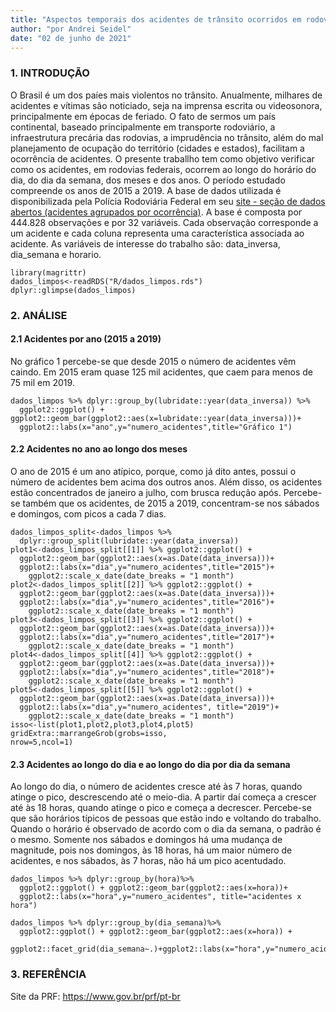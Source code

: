```yaml
---
title: "Aspectos temporais dos acidentes de trânsito ocorridos em rodovias federais nos anos de 2015 a 2019"
author: "por Andrei Seidel"
date: "02 de junho de 2021"
---
```


### 1. INTRODUÇÃO

O Brasil é um dos paíes mais violentos no trânsito. Anualmente, milhares de acidentes e vítimas são noticiado, seja na imprensa escrita ou videosonora, principalmente em épocas de feriado. O fato de sermos um país continental, baseado principalmente em transporte rodoviário, a infraestrutura precária das rodovias, a imprudência no trânsito, além do mal planejamento de ocupação do território (cidades e estados), facilitam a ocorrência de acidentes. 
O presente traballho tem como objetivo verificar como os acidentes, em rodovias federais, ocorrem ao longo do horário do dia, do dia da semana, dos meses e dos anos. O período estudado compreende os anos de 2015 a 2019. A base de dados utilizada é disponibilizada pela Polícia Rodoviária Federal em seu [site - seção de dados abertos (acidentes agrupados por ocorrência)](https://portal.prf.gov.br/dados-abertos-acidentes). A base é composta por 444.828 observações e por 32 variáveis. Cada observação corresponde a um acidente e cada coluna representa uma característica associada ao acidente.
As variáveis de interesse do trabalho são: data_inversa, dia_semana e horario. 
```{r}
library(magrittr)
dados_limpos<-readRDS("R/dados_limpos.rds")
dplyr::glimpse(dados_limpos)
```
### 2. ANÁLISE

#### 2.1 Acidentes por ano (2015 a 2019)

No gráfico 1 percebe-se que desde 2015 o número de acidentes vêm caindo. Em 2015 eram quase 125 mil acidentes, que caem para menos de 75 mil em 2019.
```{r}
dados_limpos %>% dplyr::group_by(lubridate::year(data_inversa)) %>% 
  ggplot2::ggplot() + ggplot2::geom_bar(ggplot2::aes(x=lubridate::year(data_inversa)))+
  ggplot2::labs(x="ano",y="numero_acidentes",title="Gráfico 1")
```
#### 2.2 Acidentes no ano ao longo dos meses

O ano de 2015 é um ano atípico, porque, como já dito antes, possui o número de acidentes bem acima dos outros anos. Além disso, os acidentes estão concentrados de janeiro a julho, com brusca redução após. 
Percebe-se também que os acidentes, de 2015 a 2019, concentram-se nos sábados e domingos, com picos a cada 7 dias.
```{r}
dados_limpos_split<-dados_limpos %>% 
  dplyr::group_split(lubridate::year(data_inversa))
plot1<-dados_limpos_split[[1]] %>% ggplot2::ggplot() +
  ggplot2::geom_bar(ggplot2::aes(x=as.Date(data_inversa)))+
  ggplot2::labs(x="dia",y="numero_acidentes",title="2015")+
    ggplot2::scale_x_date(date_breaks = "1 month")
plot2<-dados_limpos_split[[2]] %>% ggplot2::ggplot() +
  ggplot2::geom_bar(ggplot2::aes(x=as.Date(data_inversa)))+
  ggplot2::labs(x="dia",y="numero_acidentes",title="2016")+
    ggplot2::scale_x_date(date_breaks = "1 month")
plot3<-dados_limpos_split[[3]] %>% ggplot2::ggplot() +
  ggplot2::geom_bar(ggplot2::aes(x=as.Date(data_inversa)))+
  ggplot2::labs(x="dia",y="numero_acidentes",title="2017")+
    ggplot2::scale_x_date(date_breaks = "1 month")
plot4<-dados_limpos_split[[4]] %>% ggplot2::ggplot() +
  ggplot2::geom_bar(ggplot2::aes(x=as.Date(data_inversa)))+
  ggplot2::labs(x="dia",y="numero_acidentes",title="2018")+
    ggplot2::scale_x_date(date_breaks = "1 month")
plot5<-dados_limpos_split[[5]] %>% ggplot2::ggplot() +
  ggplot2::geom_bar(ggplot2::aes(x=as.Date(data_inversa)))+
  ggplot2::labs(x="dia",y="numero_acidentes", title="2019")+
    ggplot2::scale_x_date(date_breaks = "1 month")
isso<-list(plot1,plot2,plot3,plot4,plot5)
gridExtra::marrangeGrob(grobs=isso,
nrow=5,ncol=1)
```
#### 2.3 Acidentes ao longo do dia e ao longo do dia por dia da semana

Ao longo do dia, o número de acidentes cresce até às 7 horas, quando atinge o pico, descrescendo até o meio-dia. A partir daí começa a crescer até às 18 horas, quando atinge o pico e começa a decrescer. Percebe-se que são horários típicos de pessoas que estão indo e voltando do trabalho.
Quando o horário é observado de acordo com o dia da semana, o padrão é o mesmo. Somente nos sábados e domingos há uma mudança de magnitude, pois nos domingos, às 18 horas, há um maior número de acidentes, e nos sábados, às 7 horas, não há um pico acentudado.
```{r}
dados_limpos %>% dplyr::group_by(hora)%>% 
  ggplot2::ggplot() + ggplot2::geom_bar(ggplot2::aes(x=hora))+
  ggplot2::labs(x="hora",y="numero_acidentes", title="acidentes x hora")

dados_limpos %>% dplyr::group_by(dia_semana)%>% 
  ggplot2::ggplot() + ggplot2::geom_bar(ggplot2::aes(x=hora)) +
  ggplot2::facet_grid(dia_semana~.)+ggplot2::labs(x="hora",y="numero_acidentes")
```
### 3. REFERÊNCIA

Site da PRF: https://www.gov.br/prf/pt-br




